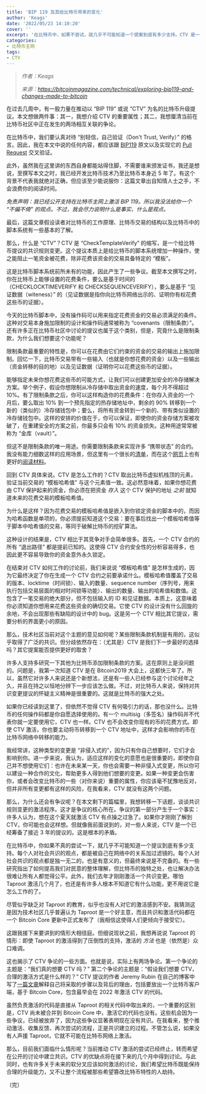 ```yaml
---
title: 'BIP 119 及其给比特币带来的变化'
author: 'Keags'
date: '2022/05/23 14:10:20'
cover: ''
excerpt: '在比特币中，如果不尝试，就几乎不可能知道一个提案到底有多少支持。CTV 是一种非侵入式的变更，应该被接受。'
categories:
- 比特币主网
tags:
- CTV
---
```



> *作者：Keags*
> 
> *来源：<https://bitcoinmagazine.com/technical/exploring-bip119-and-changes-made-to-bitcoin>*



在过去几周中，有一股力量在推动以 “BIP 119” 或说 “CTV” 为名的比特币升级提议。本文想做两件事：其一，我想介绍 CTV 的重要属性；其二，我想厘清当前在比特币社区中正在发生的两场相互关联的争论。

在比特币中，我们要认真对待 “别轻信，自己验证（Don't Trust, Verify）” 的格言。因此，我在本文中说的任何内容，都应该跟 [BIP119](https://github.com/bitcoin/bips/blob/master/bip-0119.mediawiki) 原文以及实现它的 [Pull Request](https://github.com/bitcoin/bitcoin/pull/21702) 交叉验证。

此外，虽然我在这里讲的东西自身都能站得住脚，不需要谁来颁发证书，我还是想说，至撰写本文之时，我已经开发比特币技术乃至比特币本身近 5 年了。有这个背景不代表我就绝对正确，但应该至少能说服你：这篇文章出自知情人士之手，不会浪费你的阅读时间。

*免责声明：我已经公开支持在比特币主网上激活 BIP 119。所以我没法给你一个 “不偏不倚” 的观点。不过，我会尽力说明什么是事实、什么是观点。*

最后，这篇文章假设读者对比特币的工作原理、比特币交易的结构以及比特币中的脚本系统有一些基本的了解。

那么，什么是 “CTV”？CTV 是 “CheckTemplateVerify” 的缩写，是一个给比特币提议的共识规则变更。这个提议本质上是给比特币的脚本系统增加一种操作，使之能阻止一笔资金被花费，除非花费该资金的交易具备特定的 “模板”。

这是比特币脚本系统前所未有的功能，因此产生了一些争议。截至本文撰写之时，你在比特币上能够设置的花费条件，要么是基于时间的（CHECKLOCKTIMEVERIFY 和 CHECKSEQUENCEVERIFY），要么是基于 “见证数据（witeness）” 的（见证数据是指你向比特币网络出示的、证明你有权花费这些币的证据）。

今天的比特币脚本中，没有操作码可以用来指定花费资金的交易必须满足的条件。这种对交易本身施加限制的设计和操作码通常被称为 “covenants（限制条款）”。还有许多正在比特币社区中讨论的提议也属于这个类别，但是，究竟什么是限制条款，为什么我们想要这个功能呢？

限制条款最重要的特性是，你可以在花费由它们约束的资金的交易的输出上施加限制。回忆一下，比特币交易带有一些输入（也就是你想花费的资金）以及一些输出（资金转移的目的地）以及见证数据（证明你可以花费这些币的证据）。

能够指定未来你想花费这些币的可能方式，让我们可以创建更加安全的冷存储解决方案。举个例子，假设你想限制从冷存储中取出资金的速度，每个月不得超过 10%。有了限制条款之后，你可以这样构造你的花费条件：在你存入资金的一个月后，要么取出 10% 到一个预先指定的热存储地址中，剩余的 90% 转移到一个新的（类似的）冷存储钱包中；要么，将所有资金转到一个新的、带有类似设置的冷存储钱包中。这样的安排的价值在于，你可以保证，即使你的资金存储方案被攻破了，在重建安全的方案之前，你最多只会有 10% 的资金损失。这种用途常常被称为 “金库（vault）”。

但这不是限制条款的唯一用途。你需要限制条款来实现许多 “携带状态” 的合约。我没有能力细数这样的应用场景，但这里有一个很长的[清单](https://rubin.io/advent21/)，而在这个[网页](https://bitcoinops.org/en/topics/op_checktemplateverify/)上也有更好的[阅读材料](https://lists.linuxfoundation.org/pipermail/bitcoin-dev/2022-January/019831.html)。

回到 CTV 具体来说。CTV 是怎么工作的？CTV 取出比特币虚拟机栈顶的元素，验证当前交易的 “模板哈希值” 与这个元素值一致。这必然意味着，如果你想花费由 CTV 保护起来的资金，你必须在把资金 *存入* 这个 CTV 保护的地址 *之前* 就知道未来的花费交易的模板哈希值。

为什么是这样？因为花费交易的模板哈希值是嵌入到你锁定资金的脚本中的，而因为哈希函数是单项的，你必须提前知道这个交易：要在事后找出一个模板哈希值等于脚本中哈希值的交易，等同于破解比特币的挖矿算法。

这种设计的结果是，CTV 相比于其竞争对手会简单很多。首先，一个 CTV 合约的所有 “退出路径” 都是提前已知的。这使得 CTV 合约安全性的分析容易得多，也因此更不容易导致你的资金意外永久锁定。

在结束对 CTV 如何工作的讨论前，我们来说说 “模板哈希值” 是怎样生成的，因为它最终决定了你在生成一个 CTV 合约之前要承诺什么。模板哈希值覆盖了交易的版本、locktime（时间锁）、输入的数量、sequence number（序列号，用来执行包括交易层面的相对时间锁等功能）、输出的数量、输出的哈希值和数值。这包含了一笔交易的绝大部分，但不包括输入的 ID 和见证数据。本质上，这意味着你必须知道你想用来花费这些资金的确切交易。它使 CTV 的设计没有什么回旋的余地，不会出现那些有缺陷的设计中的 bug。这是另一个 CTV 相比其它提议，需要分析的界面更小的原因。

那么，技术社区当前对这个主题的意见如何呢？某些限制条款机制是有用的，这似乎取得了广泛的共识。但分歧依然存在：（尤其是）CTV 是我们下一步最好的选择吗？其它提案能否提供更好的取舍？

许多人支持多研究一下其他为比特币添加限制条款的方案。这在原则上是没问题的。问题是，我第一次知道 CTV 是在 Bitcoin2019 大会上，这都快三年了。所以，虽然它对许多人来说还是个新想法，还是有一些人已经参与这个讨论经年之久，并且在持之以恒地分辨下一步应该怎么做。不过，对比特币人来说，保持对共识变更提议的怀疑主义精神是很重要的。这就是比特币的强大之处。

如果你已经读到这里了，但依然不觉得 CTV 有何吸引力的话，那也没什么。比特币的任何操作码都是你自愿选择使用的。有一个 multisig（多签名）操作码并不代表你就一定要使用它，CTV 也一样。CTV 也不会改变你现有的币的花费方式。即使 CTV 激活，你也要主动将币转移到一个 CTV 地址中，这样才会影响你的币在比特币网络中转移的能力。

我经常讲，这种类型的变更是 “非侵入式的”，因为只有你自己想要时，它们才会影响到你。进一步来说，我认为，适应这样的变化的意愿也是很重要的，即使你自己并不想使用它们：也许在未来某一天，你也会需要一种非侵入式变更，所以你可以建设一种合作的文化，帮助更多人得到他们想要的变更。如果一种变更会伤害你，或者会改变比特币的一些（对你来说）重要的属性，你应该毫不犹豫地反对，但并非所有变更都有这样的风险，在我看来，CTV 就没有这两个问题。

那么，为什么还会有争议呢？在本文剩下的篇幅里，我想转移一下话题，谈谈共识规则变更的激活程序。这才是争议的核心所在。争议的第一部分产生于一个事实：许多人认为，想在这个夏天就激活 CTV 有点操之过急了。如果你才刚刚了解到 CTV，你可能也会这样想。但就像我前面说到的，对一些人来说，CTV 是一个已经筹备了接近 3 年的提议的。这是根本的矛盾。

在比特币中，你如果不真的尝试一下，就几乎不可能知道一个提议到底有多少支持。每个人对社会共识的观点，都是被自己在网络中的关系加过滤镜的。每个人对社会共识的观点都是独一无二的，也是有意义的，但最终来说是不完备的。有一些研究指出了如何提高我们对民意的整体理解，但比特币的独特之处，也让解决办法很难让所有人都觉得公平。此外，我们去年才刚刚激活一个共识变更。哪怕 Taproot 激活几个月了，也还是有许多人根本不知道它有什么功能，更不用说它是怎么工作的了。

尽管似乎缺乏对 Taproot 的教育，似乎也没有人对它的激活感到不安。我猜测这是因为技术社区几乎普遍认为 Taproot 是一个好主意，而且共识和激活代码都在一个 Bitcoin Core 更新中正式发布了（我相信这使得人们更倾向于接受它）。

这跟我接下来要讲到的情形大相径庭。但细说现状之前，我想再说说 Taproot 的情形：即使 Taproot 的激活得到了压倒性的支持，激活的 *方法* 也是（依然是）众口难调。

这也揭示了 CTV 争论的一些方面。也就是说，实际上有两场争论。第一个争论的主题是：“我们真的想要 CTV 吗？” 第二个争论的主题是：“假设我们想要 CTV，合理的激活方式是什么样的？” CTV 提议的作者 Jeremy Rubin 在自己的博客中写了[一篇文章](https://rubin.io/bitcoin/2022/04/17/next-steps-bip119/)解释自己将采取的步骤以及背后的理由，包括要放出一个比特币客户端，基于 Bitcoin Core，包含最早会在 2022 年激活  CTV 的代码。

虽然负责激活的代码是直接从 Taproot 的相关代码中取出来的，一个重要的区别是，CTV 尚未被合并到 Bitcoin Core 中，激活它的代码也没有。这些机会因为一些争议，已经被放弃了，因为这些争议显著表明现在没有共识。在我看来，整个推动激活、收集反馈、再次尝试的流程，正是共识建立的过程。不管怎么说，如果没有人声援 Taproot，它就不可能在比特币网络上激活。

那么，目前我们面临什么情形呢？当前推动 CTV 激活的尝试已经终止，转而希望在公开的讨论中建立共识。CTV 的优缺点将在接下来的几个月中得到讨论。与此同时，也有许多关于未来的软分叉应该如何激活的讨论，我们希望比特币既能保持合理的升级能力，又不让整个流程被那些希望篡改比特币特性的人劫持。

（完）





